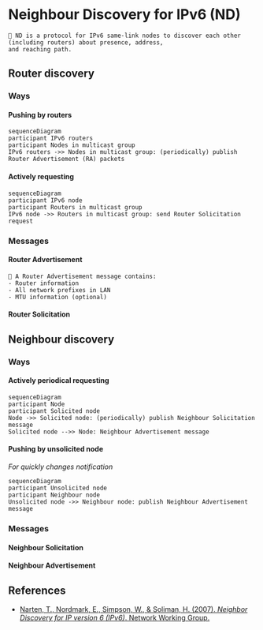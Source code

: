 # Neighbour Discovery for IPv6 (ND)
```
📖 ND is a protocol for IPv6 same-link nodes to discover each other (including routers) about presence, address,
and reaching path.
```
## Router discovery
### Ways
#### Pushing by routers
```mermaid
sequenceDiagram
participant IPv6 routers
participant Nodes in multicast group
IPv6 routers ->> Nodes in multicast group: (periodically) publish Router Advertisement (RA) packets
```
#### Actively requesting
```mermaid
sequenceDiagram
participant IPv6 node
participant Routers in multicast group
IPv6 node ->> Routers in multicast group: send Router Solicitation request
```
### Messages
#### Router Advertisement
```
📖 A Router Advertisement message contains:
- Router information
- All network prefixes in LAN
- MTU information (optional)
```
#### Router Solicitation
## Neighbour discovery
### Ways
#### Actively periodical requesting
```mermaid
sequenceDiagram
participant Node
participant Solicited node
Node ->> Solicited node: (periodically) publish Neighbour Solicitation message
Solicited node -->> Node: Neighbour Advertisement message
```
#### Pushing by unsolicited node
*For quickly changes notification*
```mermaid
sequenceDiagram
participant Unsolicited node
participant Neighbour node
Unsolicited node ->> Neighbour node: publish Neighbour Advertisement message
```
### Messages
#### Neighbour Solicitation
#### Neighbour Advertisement
## References
- [Narten, T., Nordmark, E., Simpson, W., & Soliman, H. (2007). *Neighbor Discovery for IP version 6 (IPv6)*. Network Working Group.](https://datatracker.ietf.org/doc/html/rfc4861.html)
